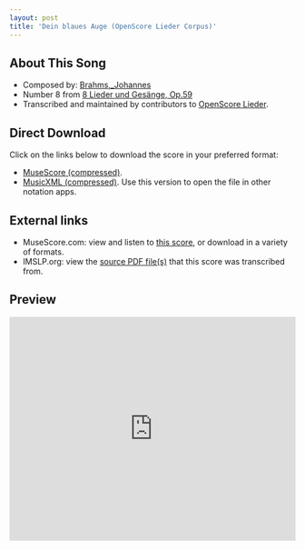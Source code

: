 ```yaml
---
layout: post
title: 'Dein blaues Auge (OpenScore Lieder Corpus)'
---
```


## About This Song

- Composed by: [Brahms,_Johannes](https://fourscoreandmore.org/openscore/lieder/Brahms,_Johannes)
- Number 8 from [8 Lieder und Gesänge, Op.59](https://fourscoreandmore.org/openscore/lieder/Brahms,_Johannes/8_Lieder_und_Gesänge,_Op.59)
- Transcribed and maintained by contributors to [OpenScore Lieder].

[OpenScore Lieder]: https://musescore.com/openscore-lieder-corpus

## Direct Download

Click on the links below to download the score in your preferred format:
- [MuseScore (compressed)](https://github.com/openscore/lieder/blob/main/scores/Brahms,_Johannes/8_Lieder_und_Gesänge,_Op.59/8_Dein_blaues_Auge/lc5058657.mscz?raw=true).
- [MusicXML (compressed)](https://github.com/openscore/lieder/blob/main/scores/Brahms,_Johannes/8_Lieder_und_Gesänge,_Op.59/8_Dein_blaues_Auge/lc5058657.mxl?raw=true). Use this version to open the file in other notation apps.

## External links

- MuseScore.com: view and listen to [this score][MuseScore], or download in a variety of formats.
- IMSLP.org: view the [source PDF file(s)][IMSLP] that this score was transcribed from.

[MuseScore]: https://musescore.com/score/5058657
[IMSLP]: https://imslp.org/wiki/Special:ReverseLookup/81993

## Preview

<iframe width="100%" height="394" src="https://musescore.com/openscore-lieder-corpus/scores/5058657/embed" frameborder="0" allowfullscreen allow="autoplay; fullscreen"></iframe>
